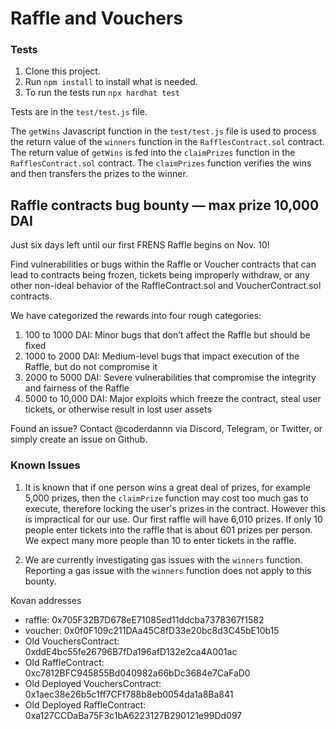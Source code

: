 # Raffle and Vouchers

### Tests

1. Clone this project.
2. Run `npm install` to install what is needed.
3. To run the tests run `npx hardhat test`

Tests are in the `test/test.js` file.

The `getWins` Javascript function in the `test/test.js` file is used to process the return value of the `winners` function in the `RafflesContract.sol` contract.  The return value of `getWins` is fed into the `claimPrizes` function in the `RafflesContract.sol` contract. The `claimPrizes` function verifies the wins and then transfers the prizes to the winner.

## Raffle contracts bug bounty — max prize 10,000 DAI
Just six days left until our first FRENS Raffle begins on Nov. 10! 

Find vulnerabilities or bugs within the Raffle or Voucher contracts that can lead to contracts being frozen, tickets being improperly withdraw, or any other non-ideal behavior of the RaffleContract.sol and VoucherContract.sol contracts.

We have categorized the rewards into four rough categories:
1. 100 to 1000 DAI: Minor bugs that don’t affect the Raffle but should be fixed
1. 1000 to 2000 DAI: Medium-level bugs that impact execution of the Raffle, but do not compromise it
1. 2000 to 5000 DAI: Severe vulnerabilities that compromise the integrity and fairness of the Raffle
1. 5000 to 10,000 DAI: Major exploits which freeze the contract, steal user tickets, or otherwise result in lost user assets

Found an issue? Contact @coderdannn via Discord, Telegram, or Twitter, or simply create an issue on Github.

### Known Issues

1. It is known that if one person wins a great deal of prizes, for example 5,000 prizes, then the `claimPrize` function may cost too much gas to execute, therefore locking the user's prizes in the contract. However this is impractical for our use. Our first raffle will have 6,010 prizes. If only 10 people enter tickets into the raffle that is about 601 prizes per person. We expect many more people than 10 to enter tickets in the raffle.

2. We are currently investigating gas issues with the `winners` function. Reporting a gas issue with the `winners` function does not apply to this bounty.

Kovan addresses
- raffle: 0x705F32B7D678eE71085ed11ddcba7378367f1582
- voucher: 0x0f0F109c211DAa45C8fD33e20bc8d3C45bE10b15
- Old VouchersContract: 0xddE4bc55fe26796B7fDa196afD132e2ca4A001ac
- Old RaffleContract: 0xc7812BFC945855Bd040982a66bDc3684e7CaFaD0
- Old Deployed VouchersContract: 0x1aec38e26b5c1ff7CFf788b8eb0054da1a8Ba841
- Old Deployed RaffleContract: 0xa127CCDaBa75F3c1bA6223127B290121e99Dd097
